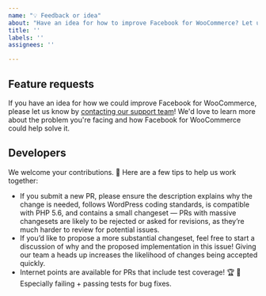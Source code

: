 ```yaml
---
name: "💡 Feedback or idea"
about: "Have an idea for how to improve Facebook for WooCommerce? Let us know!"
title: ''
labels: ''
assignees: ''

---
```


## Feature requests

If you have an idea for how we could improve Facebook for WooCommerce, please let us know by [contacting our support team](https://woocommerce.com/my-account/create-a-ticket/)! We'd love to learn more about the problem you're facing and how Facebook for WooCommerce could help solve it.

## Developers

We welcome your contributions. 🙌 Here are a few tips to help us work together:

- If you submit a new PR, please ensure the description explains why the change is needed, follows WordPress coding standards, is compatible with PHP 5.6, and contains a small changeset — PRs with massive changesets are likely to be rejected or asked for revisions, as they’re much harder to review for potential issues.
- If you’d like to propose a more substantial changeset, feel free to start a discussion of why and the proposed implementation in this issue! Giving our team a heads up increases the likelihood of changes being accepted quickly.
- Internet points are available for PRs that include test coverage! 🏆 💯 Especially failing + passing tests for bug fixes.